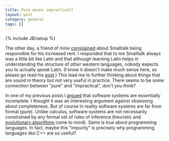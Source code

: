 ```yaml
---
title: Pure means impractical?
layout: post
category: general
tags: []
---
```

{% include JB/setup %}

The other day, a friend of mine
[complained](http://notbrainsurgery.livejournal.com/31150.html) about
Smalltalk being responsible for his increased rent. I responded that to
me Smalltalk always was a little bit like Latin and that although
learning Latin helps in understanding the structure of *other* western
languages, nobody expects you to actually *speak* Latin. (I know it
doesn't make much sense here, so please go read his
[post](http://notbrainsurgery.livejournal.com/31150.html).) This lead me
to further thinking about things that are sound in theory but not very
useful in practice. There seems to be some connection between "pure" and
"impractical", don't you think?

In one of my previous posts I
[argued](/2007/01/completeness_vs_consistency.html) that software
systems are essentially incomplete. I thought it was an interesting
argument against obsessing about completeness. But of course in reality
software systems are far from formal (pure). Unlike calculus, software
systems are not necessarily constrained by any formal set of rules of
inference (heuristic and [evolutionary
algorithms](http://en.wikipedia.org/wiki/Evolutionary_algorithm) come to
mind). Same is true about programming languages. In fact, maybe this
"impurity" is precisely why programming languages like C++ are so
useful?
